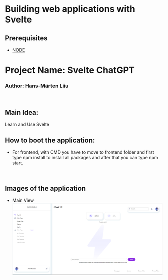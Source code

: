 # Building web applications with Svelte

## Prerequisites

- [NODE](https://nodejs.org/en/download/prebuilt-installer/)

# Project Name: Svelte ChatGPT

### Author: Hans-Märten Liiu

</br>

## Main Idea:

Learn and Use Svelte

## How to boot the application:

- For frontend, with CMD you have to move to frontend folder and first type npm install to install all packages and after that you can type npm start.

</br>

## Images of the application

- Main View
  ![Source code](Main.png)
